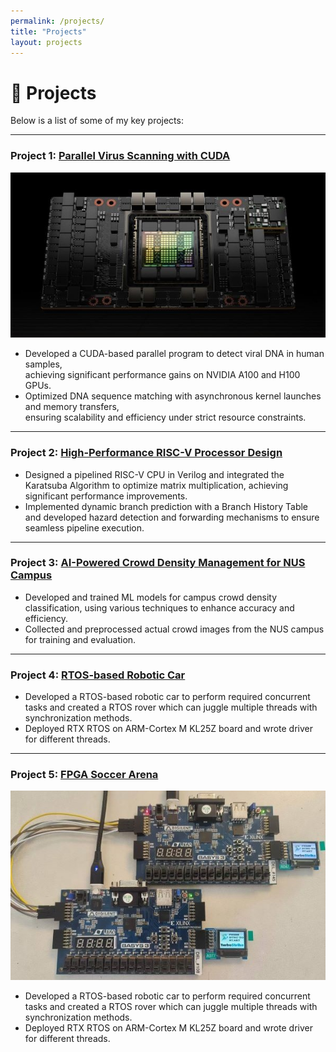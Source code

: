 ```yaml
---
permalink: /projects/
title: "Projects"
layout: projects
---
```


# 🚀 Projects

Below is a list of some of my key projects:

---

### Project 1: [Parallel Virus Scanning with CUDA](https://github.com/example-repo)
![Project 1 Image](/files/cuda.jpg)

- Developed a CUDA-based parallel program to detect viral DNA in human samples,  
  achieving significant performance gains on NVIDIA A100 and H100 GPUs.
- Optimized DNA sequence matching with asynchronous kernel launches and memory transfers,  
  ensuring scalability and efficiency under strict resource constraints.

---

### Project 2: [High-Performance RISC-V Processor Design](https://github.com/another-repo)
- Designed a pipelined RISC-V CPU in Verilog and integrated the Karatsuba Algorithm to optimize matrix multiplication, achieving significant performance improvements.
- Implemented dynamic branch prediction with a Branch History Table and developed hazard detection and forwarding mechanisms to ensure seamless pipeline execution.


---

### Project 3: [AI-Powered Crowd Density Management for NUS Campus](https://github.com/third-repo)
- Developed and trained ML models for campus crowd density classification, using various techniques to enhance accuracy and efficiency.
- Collected and preprocessed actual crowd images from the NUS campus for training and evaluation.

---

### Project 4: [RTOS-based Robotic Car](https://github.com/third-repo)
- Developed a RTOS-based robotic car to perform required concurrent tasks and created a RTOS rover which can juggle multiple threads with synchronization methods.
-  Deployed RTX RTOS on ARM-Cortex M KL25Z board and wrote driver for different threads.

---

### Project 5: [FPGA Soccer Arena](https://github.com/third-repo)
![Project 5 Image](/files/FPGA.jpg)
- Developed a RTOS-based robotic car to perform required concurrent tasks and created a RTOS rover which can juggle multiple threads with synchronization methods.
-  Deployed RTX RTOS on ARM-Cortex M KL25Z board and wrote driver for different threads.

